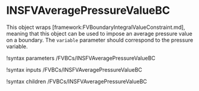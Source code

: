 # INSFVAveragePressureValueBC

This object wraps [framework:FVBoundaryIntegralValueConstraint.md], meaning that this
object can be used to impose an average pressure value on a boundary. The
`variable` parameter should correspond to the pressure variable.

!syntax parameters /FVBCs/INSFVAveragePressureValueBC

!syntax inputs /FVBCs/INSFVAveragePressureValueBC

!syntax children /FVBCs/INSFVAveragePressureValueBC
